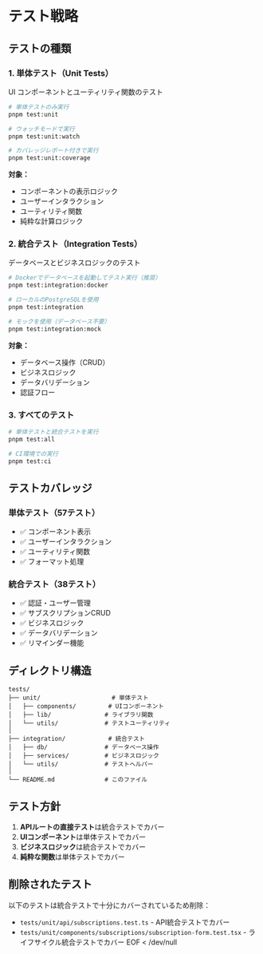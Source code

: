 # テスト戦略

## テストの種類

### 1. 単体テスト（Unit Tests）
UI コンポーネントとユーティリティ関数のテスト

```bash
# 単体テストのみ実行
pnpm test:unit

# ウォッチモードで実行
pnpm test:unit:watch

# カバレッジレポート付きで実行
pnpm test:unit:coverage
```

**対象：**
- コンポーネントの表示ロジック
- ユーザーインタラクション
- ユーティリティ関数
- 純粋な計算ロジック

### 2. 統合テスト（Integration Tests）
データベースとビジネスロジックのテスト

```bash
# Dockerでデータベースを起動してテスト実行（推奨）
pnpm test:integration:docker

# ローカルのPostgreSQLを使用
pnpm test:integration

# モックを使用（データベース不要）
pnpm test:integration:mock
```

**対象：**
- データベース操作（CRUD）
- ビジネスロジック
- データバリデーション
- 認証フロー

### 3. すべてのテスト
```bash
# 単体テストと統合テストを実行
pnpm test:all

# CI環境での実行
pnpm test:ci
```

## テストカバレッジ

### 単体テスト（57テスト）
- ✅ コンポーネント表示
- ✅ ユーザーインタラクション
- ✅ ユーティリティ関数
- ✅ フォーマット処理

### 統合テスト（38テスト）
- ✅ 認証・ユーザー管理
- ✅ サブスクリプションCRUD
- ✅ ビジネスロジック
- ✅ データバリデーション
- ✅ リマインダー機能

## ディレクトリ構造

```
tests/
├── unit/                    # 単体テスト
│   ├── components/         # UIコンポーネント
│   ├── lib/               # ライブラリ関数
│   └── utils/             # テストユーティリティ
│
├── integration/            # 統合テスト
│   ├── db/                # データベース操作
│   ├── services/          # ビジネスロジック
│   └── utils/             # テストヘルパー
│
└── README.md              # このファイル
```

## テスト方針

1. **APIルートの直接テスト**は統合テストでカバー
2. **UIコンポーネント**は単体テストでカバー
3. **ビジネスロジック**は統合テストでカバー
4. **純粋な関数**は単体テストでカバー

## 削除されたテスト

以下のテストは統合テストで十分にカバーされているため削除：
- `tests/unit/api/subscriptions.test.ts` - API統合テストでカバー
- `tests/unit/components/subscriptions/subscription-form.test.tsx` - ライフサイクル統合テストでカバー
EOF < /dev/null